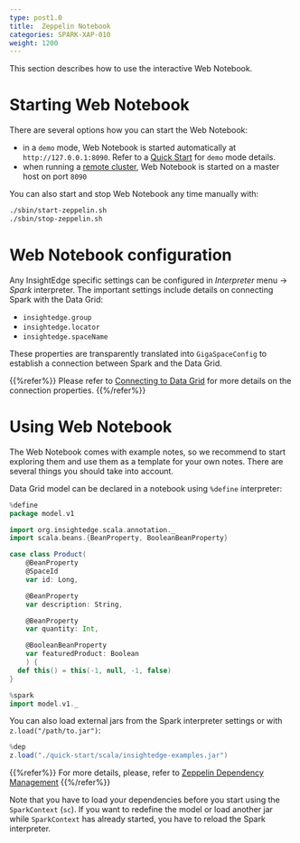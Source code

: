 ```yaml
---
type: post1.0
title:  Zeppelin Notebook
categories: SPARK-XAP-010
weight: 1200
---
```



This section describes how to use the interactive Web Notebook.


# Starting Web Notebook

There are several options how you can start the Web Notebook:

* in a `demo` mode, Web Notebook is started automatically at `http://127.0.0.1:8090`. Refer to a [Quick Start](./quick_start.html) for `demo` mode details.
* when running a [remote cluster](./cluster_setup.html), Web Notebook is started on a master host on port `8090`

You can also start and stop Web Notebook any time manually with:
```bash
./sbin/start-zeppelin.sh
./sbin/stop-zeppelin.sh
```

# Web Notebook configuration

Any InsightEdge specific settings can be configured in *Interpreter* menu -> *Spark* interpreter. The important settings include details on connecting Spark with the Data Grid:

* `insightedge.group`
* `insightedge.locator`
* `insightedge.spaceName`

These properties are transparently translated into `GigaSpaceConfig` to establish a connection between Spark and the Data Grid.

{{%refer%}}
Please refer to [Connecting to Data Grid](./connecting.html) for more details on the connection properties.
{{%/refer%}}

# Using Web Notebook

The Web Notebook comes with example notes, so we recommend to start exploring them and use them as a template for your own notes. There are several things you should take into account.

Data Grid model can be declared in a notebook using `%define` interpreter:

```scala
%define
package model.v1

import org.insightedge.scala.annotation._
import scala.beans.{BeanProperty, BooleanBeanProperty}

case class Product(
    @BeanProperty
    @SpaceId
    var id: Long,

    @BeanProperty
    var description: String,

    @BeanProperty
    var quantity: Int,

    @BooleanBeanProperty
    var featuredProduct: Boolean
    ) {
  def this() = this(-1, null, -1, false)
}
```

```scala
%spark
import model.v1._
```

You can also load external jars from the Spark interpreter settings or with `z.load("/path/to.jar")`:

```scala
%dep
z.load("./quick-start/scala/insightedge-examples.jar")
```

{{%refer%}}
For more details, please, refer to [Zeppelin Dependency Management](https://zeppelin.apache.org/docs/latest/interpreter/spark.html#dependency-management)
{{%/refer%}}

Note that you have to load your dependencies before you start using the `SparkContext` (`sc`). If you want to redefine the model or load another jar while `SparkContext` has already started, you have to reload the Spark interpreter.
